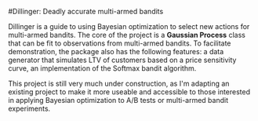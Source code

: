 #Dillinger: Deadly accurate multi-armed bandits

Dillinger is a guide to using Bayesian optimization to select new actions for multi-armed bandits. The core of the project is a **Gaussian Process** class that can be fit to observations from multi-armed bandits. To facilitate demonstration, the package also has the following features: a data generator that simulates LTV of customers based on a price sensitivity curve, an implementation of the Softmax bandit algorithm.

This project is still very much under construction, as I'm adapting an existing project to make it more useable and accessible to those interested in applying Bayesian optimization to A/B tests or multi-armed bandit experiments.
